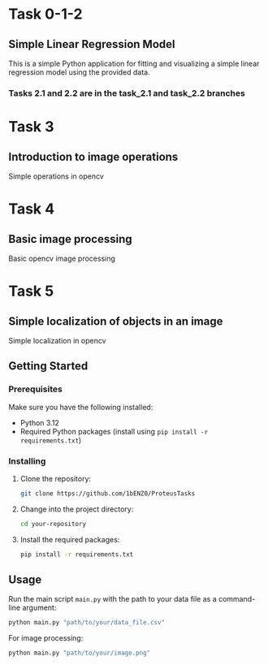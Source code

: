 # Task 0-1-2
## Simple Linear Regression Model
This is a simple Python application for fitting and visualizing a simple linear regression model using the provided data.

### Tasks 2.1 and 2.2 are in the task_2.1 and task_2.2 branches

# Task 3
## Introduction to image operations
Simple operations in opencv

# Task 4
## Basic image processing
Basic opencv image processing

# Task 5
## Simple localization of objects in an image
Simple localization in opencv

## Getting Started

### Prerequisites

Make sure you have the following installed:

- Python 3.12
- Required Python packages (install using `pip install -r requirements.txt`)

### Installing

1. Clone the repository:

    ```bash
    git clone https://github.com/1bENZ0/ProteusTasks
    ```

2. Change into the project directory:

    ```bash
    cd your-repository
    ```

3. Install the required packages:

    ```bash
    pip install -r requirements.txt
    ```

## Usage

Run the main script `main.py` with the path to your data file as a command-line argument:

```bash
python main.py "path/to/your/data_file.csv"
```

For image processing:

```bash
python main.py "path/to/your/image.png"
```